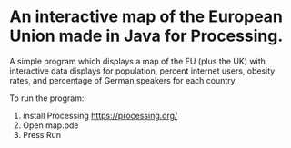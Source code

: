 # An interactive map of the European Union made in Java for Processing.

A simple program which displays a map of the EU (plus the UK) with interactive data displays for population, percent internet users, obesity rates, and percentage of German speakers for each country.

To run the program:
1. install Processing  https://processing.org/
2. Open map.pde
3. Press Run
